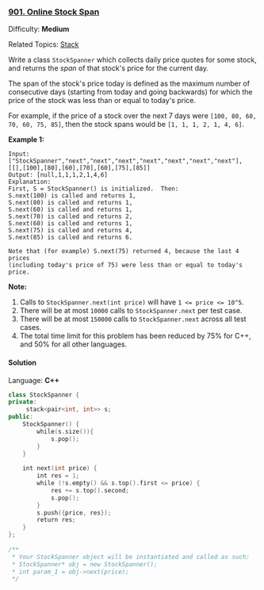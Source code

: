 ### [901\. Online Stock Span](https://leetcode.com/problems/online-stock-span/)

Difficulty: **Medium**

Related Topics: [Stack](https://leetcode.com/tag/stack/)

Write a class `StockSpanner` which collects daily price quotes for some stock, and returns the *span* of that stock's price for the current day.

The span of the stock's price today is defined as the maximum number of consecutive days (starting from today and going backwards) for which the price of the stock was less than or equal to today's price.

For example, if the price of a stock over the next 7 days were `[100, 80, 60, 70, 60, 75, 85]`, then the stock spans would be `[1, 1, 1, 2, 1, 4, 6]`.

**Example 1:**

```
Input: ["StockSpanner","next","next","next","next","next","next","next"], [[],[100],[80],[60],[70],[60],[75],[85]]
Output: [null,1,1,1,2,1,4,6]
Explanation:
First, S = StockSpanner() is initialized.  Then:
S.next(100) is called and returns 1,
S.next(80) is called and returns 1,
S.next(60) is called and returns 1,
S.next(70) is called and returns 2,
S.next(60) is called and returns 1,
S.next(75) is called and returns 4,
S.next(85) is called and returns 6.

Note that (for example) S.next(75) returned 4, because the last 4 prices
(including today's price of 75) were less than or equal to today's price.
```

**Note:**

1.  Calls to `StockSpanner.next(int price)` will have `1 <= price <= 10^5`.
2.  There will be at most `10000` calls to `StockSpanner.next` per test case.
3.  There will be at most `150000` calls to `StockSpanner.next` across all test cases.
4.  The total time limit for this problem has been reduced by 75% for C++, and 50% for all other languages.

#### Solution

Language: **C++**

```c++
class StockSpanner {
private:
     stack<pair<int, int>> s;
public:
    StockSpanner() {
        while(s.size()){
            s.pop();
        }
    }
    
    int next(int price) {
        int res = 1;
        while (!s.empty() && s.top().first <= price) {
            res += s.top().second;
            s.pop();
        }
        s.push({price, res});
        return res;
    }
};
​
/**
 * Your StockSpanner object will be instantiated and called as such:
 * StockSpanner* obj = new StockSpanner();
 * int param_1 = obj->next(price);
 */
```
